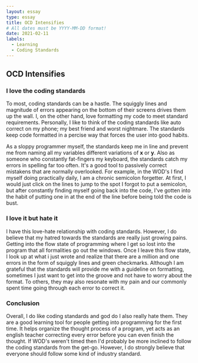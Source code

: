 ```yaml
---
layout: essay
type: essay
title: OCD Intensifies
# All dates must be YYYY-MM-DD format!
date: 2021-02-11
labels:
  - Learning
  - Coding Standards
---
```

## OCD Intensifies 

### I love the coding standards
To most, coding standards can be a hastle. The squiggly lines and magnitude of errors appearing on the bottom of their screens drives them up the wall. I, on the other hand, love formatting my code to meet standard requirements. Personally, I like to think of the coding standards like auto correct on my phone; my best friend and worst nightmare. The standards keep code formatted in a percise way that forces the user into good habits.

As a sloppy programmer myself, the standards keep me in line and prevent me from naming all my variables different variations of **x** or **y**. Also as someone who constantly fat-fingers my keyboard, the standards catch my errors in spelling far too often. It's a good tool to passively correct mistakens that are normally overlooked. For example, in the WOD's I find myself doing practically daily, I am a chronic semicolon forgetter. At first, I would just click on the lines to jump to the spot I forgot to put a semicolon, but after constantly finding myself going back into the code, I've gotten into the habit of putting one in at the end of the line before being told the code is bust.


### I love it but hate it
I have this love-hate relationship with coding standards. However, I do believe that my hatred towards the standards are really just growing pains. Getting into the flow state of programming where I get so lost into the program that all formalities go out the windows. Once I leave this flow state, I look up at what i just wrote and realize that there are a million and one errors in the form of squiggly lines and green checkmarks. Although I am grateful that the standards will provide me with a guideline on formatting, sometimes I just want to get into the groove and not have to worry about the format. To others, they may also resonate with my pain and our commonly spent time going through each error to correct it. 


### Conclusion
Overall, I do like coding standards and god do I also really hate them. They are a good learning tool for people getting into programming for the first time. It helps organize the thought process of a program, yet acts as an english teacher correcting every error before you can even finish the thought. If WOD's weren't timed then I'd probably be more inclined to follow the coding standards from the get-go. However, I do strongly believe that everyone should follow some kind of industry standard. 
